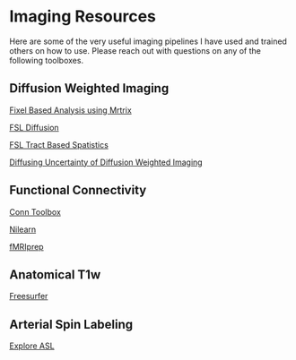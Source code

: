# Imaging Resources

Here are some of the very useful imaging pipelines I have used and trained others on how to use. Please reach out with questions on any of the following toolboxes.

## Diffusion Weighted Imaging

[Fixel Based Analysis using Mrtrix](https://www.mrtrix.org/) 

[FSL Diffusion](https://fsl.fmrib.ox.ac.uk/fslcourse/2019_Beijing/lectures/FDT/fdt1.html) 

[FSL Tract Based Spatistics](https://ftp.nmr.mgh.harvard.edu/pub/dist/freesurfer/tutorial_packages/centos6/fsl_507/doc/wiki/TBSS(2f)UserGuide.html) 

[Diffusing Uncertainty of Diffusion Weighted Imaging](/assets/img/Tinney_ECSS_AIG_2025.pptx)

## Functional Connectivity

[Conn Toolbox](https://web.conn-toolbox.org/) 

[Nilearn](https://nilearn.github.io/stable/index.html) 

[fMRIprep](https://fmriprep.org/en/stable/index.html) 

## Anatomical T1w

[Freesurfer](https://surfer.nmr.mgh.harvard.edu/) 

## Arterial Spin Labeling

[Explore ASL](https://sites.google.com/view/exploreasl) 

